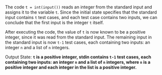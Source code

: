 The code `t = int(input())` reads an integer from the standard input and assigns it to the variable `t`. Since the initial state specifies that the standard input contains `t` test cases, and each test case contains two inputs, we can conclude that the first input is the integer `t` itself.

After executing the code, the value of `t` is now known to be a positive integer, since it was read from the standard input. The remaining input in the standard input is now `t-1` test cases, each containing two inputs: an integer `n` and a list of `n` integers.

Output State: **`t` is a positive integer, stdin contains `t-1` test cases, each containing two inputs: an integer `n` and a list of `n` integers, where `n` is a positive integer and each integer in the list is a positive integer.**